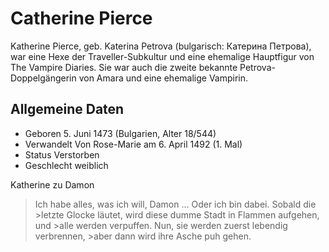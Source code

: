 # Catherine Pierce
Katherine Pierce, geb. Katerina Petrova (bulgarisch: Катерина Петрова), war eine Hexe der Traveller-Subkultur und eine ehemalige Hauptfigur von The Vampire Diaries. Sie war auch die zweite bekannte Petrova-Doppelgängerin von Amara und eine ehemalige Vampirin.

## Allgemeine Daten
* Geboren 5. Juni 1473 (Bulgarien, Alter 18/544)
* Verwandelt Von Rose-Marie am 6. April 1492 (1. Mal)
* Status Verstorben
* Geschlecht weiblich

Katherine zu Damon
>Ich habe alles, was ich will, Damon ... Oder ich bin dabei. Sobald die >letzte Glocke läutet, wird diese dumme Stadt in Flammen aufgehen, und >alle werden verpuffen. Nun, sie werden zuerst lebendig verbrennen, >aber dann wird ihre Asche puh gehen.
